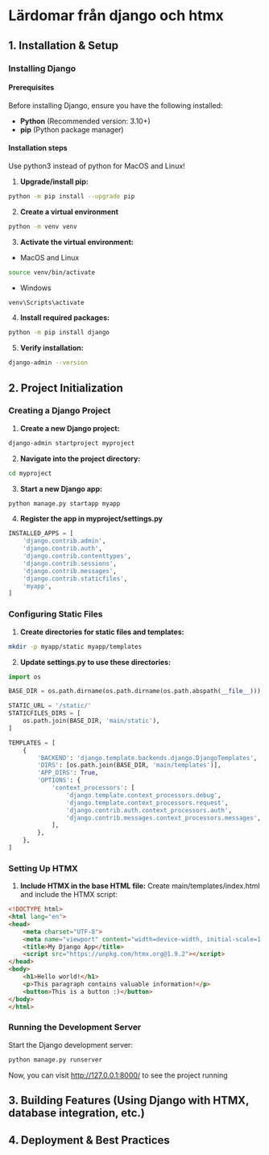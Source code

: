 # Lärdomar från django och htmx

## 1. Installation & Setup

### Installing Django
#### Prerequisites
Before installing Django, ensure you have the following installed:

- **Python** (Recommended version: 3.10+)
- **pip** (Python package manager)

#### Installation steps
Use python3 instead of python for MacOS and Linux!

1. **Upgrade/install pip:**
```sh
python -m pip install --upgrade pip
```
2. **Create a virtual environment**
```sh
python -m venv venv
```
3. **Activate the virtual environment:**
* MacOS and Linux
```sh
source venv/bin/activate
```
* Windows
```sh
venv\Scripts\activate
```
4. **Install required packages:**
```sh
python -m pip install django
```
5. **Verify installation:**
```sh
django-admin --version
```


## 2. Project Initialization

### Creating a Django Project
1. **Create a new Django project:**
```sh
django-admin startproject myproject
```
2. **Navigate into the project directory:**
```sh
cd myproject
```
3. **Start a new Django app:**
```sh
python manage.py startapp myapp
```
4. **Register the app in myproject/settings.py**
```python
INSTALLED_APPS = [
    'django.contrib.admin',
    'django.contrib.auth',
    'django.contrib.contenttypes',
    'django.contrib.sessions',
    'django.contrib.messages',
    'django.contrib.staticfiles',
    'myapp',
]
```
### Configuring Static Files
1. **Create directories for static files and templates:**
```sh
mkdir -p myapp/static myapp/templates
```
2. **Update settings.py to use these directories:**
```python
import os

BASE_DIR = os.path.dirname(os.path.dirname(os.path.abspath(__file__)))

STATIC_URL = '/static/'
STATICFILES_DIRS = [
    os.path.join(BASE_DIR, 'main/static'),
]

TEMPLATES = [
    {
        'BACKEND': 'django.template.backends.django.DjangoTemplates',
        'DIRS': [os.path.join(BASE_DIR, 'main/templates')],
        'APP_DIRS': True,
        'OPTIONS': {
            'context_processors': [
                'django.template.context_processors.debug',
                'django.template.context_processors.request',
                'django.contrib.auth.context_processors.auth',
                'django.contrib.messages.context_processors.messages',
            ],
        },
    },
]
```
### Setting Up HTMX
1. **Include HTMX in the base HTML file:**
Create main/templates/index.html and include the HTMX script:
```html
<!DOCTYPE html>
<html lang="en">
<head>
    <meta charset="UTF-8">
    <meta name="viewport" content="width=device-width, initial-scale=1.0">
    <title>My Django App</title>
    <script src="https://unpkg.com/htmx.org@1.9.2"></script>
</head>
<body>
    <h1>Hello world!</h1>
    <p>This paragraph contains valuable information!</p>
    <button>This is a button :)</button>
</body>
</html>
```
### Running the Development Server
Start the Django development server:
```sh
python manage.py runserver
```
Now, you can visit http://127.0.0.1:8000/ to see the project running


## 3. Building Features (Using Django with HTMX, database integration, etc.)

## 4. Deployment & Best Practices
